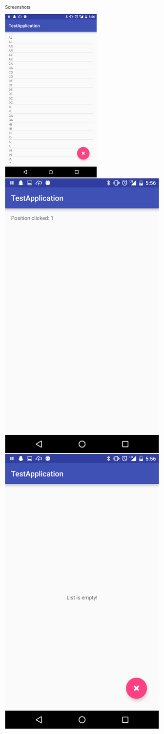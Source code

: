 Screenshots

<img src="./screenshots/screen1.png" width="300">
<img src="./screenshots/screen2.png">
<img src="./screenshots/screen3.png">
